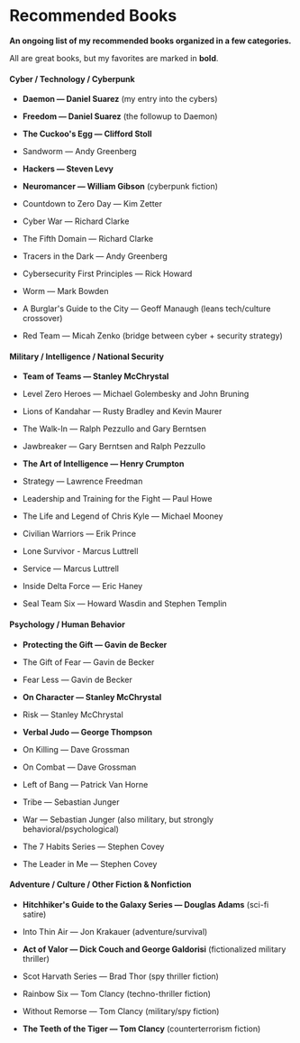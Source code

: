 # Recommended Books

**An ongoing list of my recommended books organized in a few categories.**

All are great books, but my favorites are marked in **bold**.

#### Cyber / Technology / Cyberpunk

- **Daemon — Daniel Suarez** (my entry into the cybers)

- **Freedom — Daniel Suarez** (the followup to Daemon)

- **The Cuckoo's Egg — Clifford Stoll**

- Sandworm — Andy Greenberg

- **Hackers — Steven Levy**

- **Neuromancer — William Gibson** (cyberpunk fiction)

- Countdown to Zero Day — Kim Zetter

- Cyber War — Richard Clarke

- The Fifth Domain — Richard Clarke

- Tracers in the Dark — Andy Greenberg

- Cybersecurity First Principles — Rick Howard

- Worm — Mark Bowden

- A Burglar's Guide to the City — Geoff Manaugh (leans tech/culture crossover)

- Red Team — Micah Zenko (bridge between cyber + security strategy)

#### Military / Intelligence / National Security

- **Team of Teams — Stanley McChrystal**

- Level Zero Heroes — Michael Golembesky and John Bruning

- Lions of Kandahar — Rusty Bradley and Kevin Maurer

- The Walk-In — Ralph Pezzullo and Gary Berntsen

- Jawbreaker — Gary Berntsen and Ralph Pezzullo

- **The Art of Intelligence — Henry Crumpton**

- Strategy — Lawrence Freedman

- Leadership and Training for the Fight — Paul Howe

- The Life and Legend of Chris Kyle — Michael Mooney

- Civilian Warriors — Erik Prince

- Lone Survivor - Marcus Luttrell

- Service — Marcus Luttrell

- Inside Delta Force — Eric Haney

- Seal Team Six — Howard Wasdin and Stephen Templin

#### Psychology / Human Behavior

- **Protecting the Gift — Gavin de Becker**

- The Gift of Fear — Gavin de Becker

- Fear Less — Gavin de Becker

- **On Character — Stanley McChrystal**

- Risk — Stanley McChrystal

- **Verbal Judo — George Thompson**

- On Killing — Dave Grossman

- On Combat — Dave Grossman

- Left of Bang — Patrick Van Horne

- Tribe — Sebastian Junger

- War — Sebastian Junger (also military, but strongly behavioral/psychological)

- The 7 Habits Series — Stephen Covey

- The Leader in Me — Stephen Covey

#### Adventure / Culture / Other Fiction & Nonfiction

- **Hitchhiker's Guide to the Galaxy Series — Douglas Adams** (sci-fi satire)

- Into Thin Air — Jon Krakauer (adventure/survival)

- **Act of Valor — Dick Couch and George Galdorisi** (fictionalized military thriller)

- Scot Harvath Series — Brad Thor (spy thriller fiction)

- Rainbow Six — Tom Clancy (techno-thriller fiction)

- Without Remorse — Tom Clancy (military/spy fiction)

- **The Teeth of the Tiger — Tom Clancy** (counterterrorism fiction)







